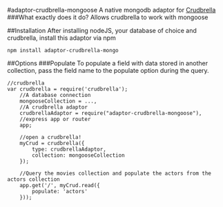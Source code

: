 #adaptor-crudbrella-mongoose
A native mongodb adaptor for <a href="https://www.npmjs.org/package/crudbrella">Crudbrella</a>
###What exactly does it do?
Allows crudbrella to work with mongoose

##Installation
After installing nodeJS, your database of choice and crudbrella, install this adaptor via npm

    npm install adaptor-crudbrella-mongo

##Options
###Populate
To populate a field with data stored in another collection, pass the field name to the populate option during the query.

    //crudbrella
    var crudbrella = require('crudbrella');
        //A database connection
        mongooseCollection = ...,
        //A crudbrella adaptor
        crudbrellaAdaptor = require("adaptor-crudbrella-mongoose"),
        //express app or router
	    app;
	    
        //open a crudbrella!
	    myCrud = crudbrella({
		    type: crudbrellaAdaptor,
		    collection: mongooseCollection
	    });
	    
	    //Query the movies collection and populate the actors from the actors collection
	    app.get('/', myCrud.read({
	        populate: 'actors'
	    }));